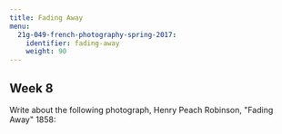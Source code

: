```yaml
---
title: Fading Away
menu:
  21g-049-french-photography-spring-2017:
    identifier: fading-away
    weight: 90
---
```

Week 8
------

Write about the following photograph, Henry Peach Robinson, "Fading Away" 1858: